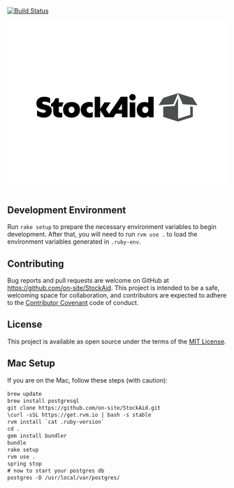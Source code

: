[![Build Status](https://travis-ci.org/on-site/StockAid.svg?branch=master)](https://travis-ci.org/on-site/StockAid)

![StockAid Logo](StockAid.png)

## Development Environment

Run `rake setup` to prepare the necessary environment variables to begin
development. After that, you will need to run `rvm use .` to load the
environment variables generated in `.ruby-env`.

## Contributing

Bug reports and pull requests are welcome on GitHub at
https://github.com/on-site/StockAid. This project is intended to be a safe,
welcoming space for collaboration, and contributors are expected to adhere to
the [Contributor Covenant](CODE_OF_CONDUCT.md) code of conduct.

## License

This project is available as open source under the terms of the
[MIT License](http://opensource.org/licenses/MIT).

## Mac Setup

If you are on the Mac, follow these steps (with caution):

```
brew update
brew install postgresql
git clone https://github.com/on-site/StockAid.git
\curl -sSL https://get.rvm.io | bash -s stable
rvm install `cat .ruby-version`
cd .
gem install bundler
bundle
rake setup
rvm use .
spring stop
# now to start your postgres db
postgres -D /usr/local/var/postgres/
```
